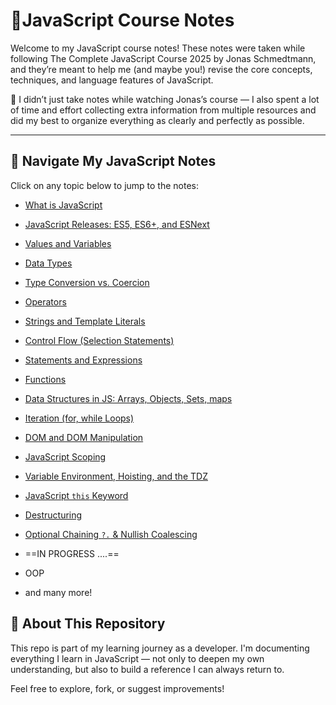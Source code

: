 # 📘JavaScript Course Notes

Welcome to my JavaScript course notes!
These notes were taken while following The Complete JavaScript Course 2025 by Jonas Schmedtmann, and they’re meant to help me (and maybe you!) revise the core concepts, techniques, and language features of JavaScript.

🧠 I didn’t just take notes while watching Jonas’s course — I also spent a lot of time and effort collecting extra information from multiple resources and did my best to organize everything as clearly and perfectly as possible.

---

## 📂 Navigate My JavaScript Notes

Click on any topic below to jump to the notes:

- [What is JavaScript](./notes/Intro/What%20is%20JavaScript.md)
- [JavaScript Releases: ES5, ES6+, and ESNext](./notes/EcamScript/JavaScript%20Versions%20Overview.md)
- [Values and Variables](./notes/values%20and%20variables/Variables%20in%20JavaScript.md)
- [Data Types](./notes/Data%20Types/Javascript%20Data%20Types.md)
- [Type Conversion vs. Coercion](./notes/type%20conversion,%20coercion/Type%20Conversion%20Vs.%20Type%20Coercion.md)
- [Operators](./notes/operators/operators%20in%20JavaScript.md)
- [Strings and Template Literals](./notes/strings%20and%20template%20literals/Strings%20and%20Template%20Literals.md)
- [Control Flow (Selection Statements)](<./notes/control%20flow/Control%20Flow%20(Selection%20Statements).md>)
- [Statements and Expressions](./notes/statements%20and%20expressions/Statements%20and%20Expressions.md)
- [Functions](./notes//functions/Functions%20in%20JavaScript.md)
- [Data Structures in JS: Arrays, Objects, Sets, maps](./notes/Data%20Structures%20in%20JS/0-%20Built-in%20Data%20Structures%20in%20JS.md)
- [Iteration (for, while Loops)](./notes/Iteration/for,%20while%20loops.md)
- [DOM and DOM Manipulation](./notes/DOM/DOM.md)
- [JavaScript Scoping](./notes/JS%20Scoping/Scoping.md)
- [Variable Environment, Hoisting, and the TDZ](../JavaScript/notes/hoisting/Variable%20Environment%20Hoisting%20and%20The%20TDZ.md)
- [JavaScript `this` Keyword](./this%20Keyword.md)
- [Destructuring](./Destructuring.md)
- [Optional Chaining `?.` & Nullish Coalescing](./notes/Optional%20Chaining%20and%20Nullish%20Coalescing/Optional%20Chaining%20and%20Nullish%20Coalescing.md)

- ==IN PROGRESS ....==
- OOP
- and many more!

## 📌 About This Repository

This repo is part of my learning journey as a developer. I'm documenting everything I learn in JavaScript — not only to deepen my own understanding, but also to build a reference I can always return to.

Feel free to explore, fork, or suggest improvements!
